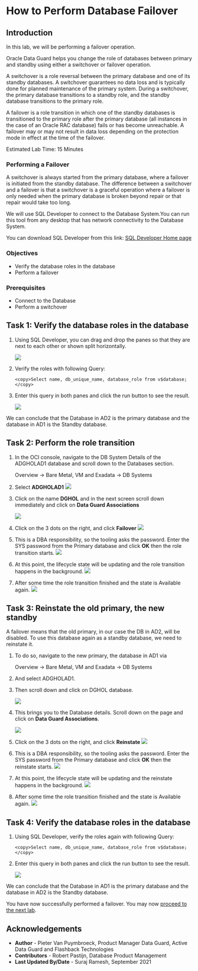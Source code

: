 # How to Perform Database Failover

## Introduction
In this lab, we will be performing a failover operation.

Oracle Data Guard helps you change the role of databases between primary and standby using either a switchover or failover operation.

A switchover is a role reversal between the primary database and one of its standby databases. A switchover guarantees no data loss and is typically done for planned maintenance of the primary system. During a switchover, the primary database transitions to a standby role, and the standby database transitions to the primary role.

A failover is a role transition in which one of the standby databases is transitioned to the primary role after the primary database (all instances in the case of an Oracle RAC database) fails or has become unreachable. A failover may or may not result in data loss depending on the protection mode in effect at the time of the failover.

Estimated Lab Time: 15 Minutes

### Performing a Failover

A switchover is always started from the primary database, where a failover is initiated from the standby database.
The difference between a switchover and a failover is that a switchover is a graceful operation where a failover is only needed when the primary database is broken beyond repair or that repair would take too long.

We will use SQL Developer to connect to the Database System.You can run this tool from any desktop that has network connectivity to the Database System.

You can download SQL Developer from this link: [SQL Developer Home page](https://www.oracle.com/be/database/technologies/appdev/sqldeveloper-landing.html)


### Objectives
- Verify the database roles in the database
- Perform a failover

### Prerequisites
- Connect to the Database
- Perform a switchover

## Task 1: Verify the database roles in the database

1. Using SQL Developer, you can drag and drop the panes so that they are next to each other or shown split horizontally.

    ![](./images/failover-01.png)

2. Verify the roles with following Query:

    ````
    <copy>Select name, db_unique_name, database_role from v$database;</copy>
    ````

3. Enter this query in both panes and click the run button to see the result.

    ![](./images/failover-02.png)

We can conclude that the Database in AD2 is the primary database and the database in AD1 is the Standby database.


## Task 2: Perform the role transition

1. In the OCI console, navigate to the DB System Details of the ADGHOLAD1 database and scroll down to the Databases section.

    Overview
    -> Bare Metal, VM and Exadata
    -> DB Systems

2. Select **ADGHOLAD1**
    ![](./images/failover-03.png)

3. Click on the name **DGHOL** and in the next screen scroll down immediately and click on **Data Guard Associations**

    ![](./images/failover-04.png)

4. Click on the 3 dots on the right, and click **Failover**
    ![](./images/failover-05.png)

5. This is a DBA responsibility, so the tooling asks the password. Enter the SYS password from the Primary database and click **OK** then the role transition starts.
    ![](./images/failover-06.png)

6. At this point, the lifecycle state will be updating and the role transition happens in the background.
    ![](./images/failover-07.png)

7. After some time the role transition finished and the state is Available again.
    ![](./images/failover-08.png)

## Task 3: Reinstate the old primary, the new standby

A failover means that the old primary, in our case the DB in AD2, will be disabled. To use this database again as a standby database, we need to reinstate it.

1. To do so, navigate to the new primary, the database in AD1 via

    Overview
    -> Bare Metal, VM and Exadata
    -> DB Systems

2. And select ADGHOLAD1.
3. Then scroll down and click on DGHOL database.

    ![](./images/failover-09.png)

4. This brings you to the Database details. Scroll down on the page and click on **Data Guard Associations**.

    ![](./images/failover-10.png)

5. Click on the 3 dots on the right, and click **Reinstate**
    ![](./images/failover-11.png)

6. This is a DBA responsibility, so the tooling asks the password. Enter the SYS password from the Primary database and click **OK** then the reinstate starts.
    ![](./images/failover-12.png)

7. At this point, the lifecycle state will be updating and the reinstate happens in the background.
    ![](./images/failover-13.png)

8. After some time the role transition finished and the state is Available again.
    ![](./images/failover-14.png)


## Task 4: Verify the database roles in the database

1. Using SQL Developer, verify the roles again with following Query:

    ````
    <copy>Select name, db_unique_name, database_role from v$database;</copy>
    ````

2. Enter this query in both panes and click the run button to see the result.

    ![](./images/failover-15.png)

We can conclude that the Database in AD1 is the primary database and the database in AD2 is the Standby database.

You have now successfully performed a failover. You may now [proceed to the next lab](#next).


## Acknowledgements

- **Author** - Pieter Van Puymbroeck, Product Manager Data Guard, Active Data Guard and Flashback Technologies
- **Contributors** - Robert Pastijn, Database Product Management
- **Last Updated By/Date** -  Suraj Ramesh, September 2021
